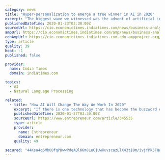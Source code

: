 ```yaml
---
category: news
title: "Hyper-personalization to emerge a true winner in AI in 2020"
excerpt: "The biggest wave we witnessed was the advent of artificial intelligence and machine learning. NLP & Conversational AI In the early 2010s, consumer natural language processing (NLP) allowed us to talk to our phones and control smart-home appliances reliably. Many people expected NLP to explode in other domains, but it never really materialized ..."
publishedDateTime: 2020-01-23T03:30:00Z
sourceUrl: https://cio.economictimes.indiatimes.com/news/business-analytics/hyper-personalization-to-emerge-a-true-winner-in-ai-in-2020/73538914
ampUrl: https://cio.economictimes.indiatimes.com/amp/news/business-analytics/hyper-personalization-to-emerge-a-true-winner-in-ai-in-2020/73538914
cdnAmpUrl: https://cio-economictimes-indiatimes-com.cdn.ampproject.org/c/s/cio.economictimes.indiatimes.com/amp/news/business-analytics/hyper-personalization-to-emerge-a-true-winner-in-ai-in-2020/73538914
type: article
quality: 39
heat: -1
published: false

provider:
  name: India Times
  domain: indiatimes.com

topics:
  - AI
  - Natural Language Processing

related:
  - title: "How AI Will Change The Way We Work In 2020"
    excerpt: "If there is one technology that has become the buzzword of this decade, it would be artificial intelligence (AI). In the beginning of 2010s, consumer natural-language processing (NLP) allowed us to talk to our phones and control smart home appliances reliably. At the time, a lot of people expected NLP to explode in other domains, but it never ..."
    publishedDateTime: 2020-01-27T03:30:00Z
    sourceUrl: https://www.entrepreneur.com/article/345535
    type: article
    provider:
      name: Entrepreneur
      domain: entrepreneur.com
    quality: 49

secured: "44Ksa4q6Mb0OfqPDwwPdeAQlK6m8LeCjUwXuvscazLlX43tI0m/ivjYPk3FQwqacu/Gr71AWJEha9c9vd4XEZWnTKzBcZh94XcySO9g4/7LmPVDca/X4HMPSmsQkD39NdpX37ufGF3RImVbP0bHGWiqsWJUH4Oeod5WOv8sE/cieRoaWwy0LGFbLSK6VBI80jWKy8Bm6WP22cRJMkApYpBXXsXaNSmUN5O0D8PZljmuEWe8KzMr4eZUYht/UOJ1ZyT7AM++AZnjjkDuyL0OToeLRl3q3CPg5ud5+uoJYAxGOzXMAqwpY/E3WPvgpj4iNEKScxkFmewRQKLozFlrXsCyqt2iz+aMy5TQS5F8uv7iKhJS///h4NcPT39osKHlpF8EPp64jZ9dKwQdTqBFFiqaUX/lF0haz+vNIl0cEK3yIp3njxeKJsIMmzt8Bw7w8s/5U0PFCKH2SaGeltFO56A==;ZyAymLKfXPmWiGskgB98kw=="
---
```


